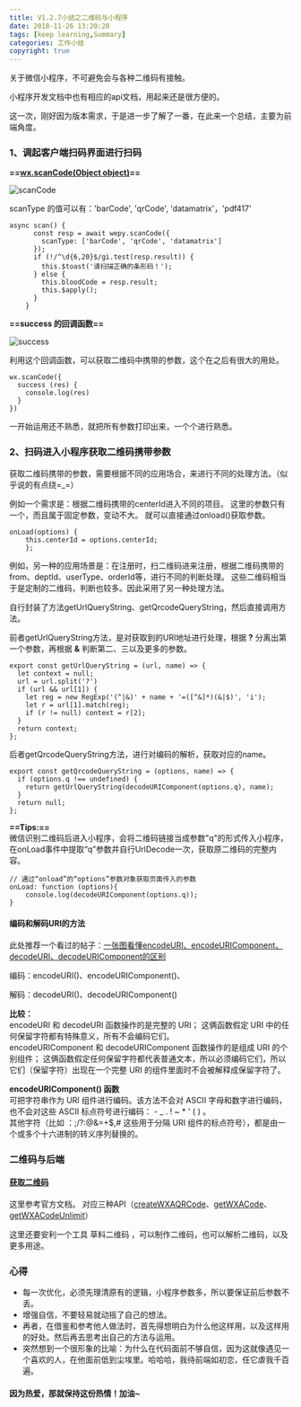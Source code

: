```yaml
---
title: V1.2.7小结之二维码与小程序
date: 2018-11-26 13:20:20
tags: [keep learning,Summary]
categories: 工作小结
copyright: true
---
```

关于微信小程序，不可避免会与各种二维码有接触。

小程序开发文档中也有相应的api文档，用起来还是很方便的。

这一次，刚好因为版本需求，于是进一步了解了一番，在此来一个总结，主要为前端角度。
<!--   MORE  -->
### 1、调起客户端扫码界面进行扫码
**==[wx.scanCode(Object object)](https://developers.weixin.qq.com/miniprogram/dev/api/device/scan/wx.scanCode.html)==**

![scanCode](scanCode.png)

scanType 的值可以有：'barCode', 'qrCode', 'datamatrix'，'pdf417'
```
async scan() {
      const resp = await wepy.scanCode({
        scanType: ['barCode', 'qrCode', 'datamatrix']
      });
      if (!/^\d{6,20}$/gi.test(resp.result)) {
        this.$toast('请扫描正确的条形码！');
      } else {
        this.bloodCode = resp.result;
        this.$apply();
      }
    }
```
**==success 的回调函数==**

![success](success.png)

利用这个回调函数，可以获取二维码中携带的参数，这个在之后有很大的用处。

```
wx.scanCode({
  success (res) {
    console.log(res)
  }
})
```
一开始运用还不熟悉，就把所有参数打印出来，一个个进行熟悉。

### 2、扫码进入小程序获取二维码携带参数 

获取二维码携带的参数，需要根据不同的应用场合，来进行不同的处理方法。（似乎说的有点绕=_=）

例如一个需求是：根据二维码携带的centerId进入不同的项目。
这里的参数只有一个，而且属于固定参数，变动不大。
就可以直接通过onload()获取参数。

```
onLoad(options) {
    this.centerId = options.centerId;
    };
```
例如，另一种的应用场景是：在注册时，扫二维码进来注册，根据二维码携带的from、deptId、userType、orderId等，进行不同的判断处理。
这些二维码相当于是定制的二维码，判断也较多。因此采用了另一种处理方法。

自行封装了方法getUrlQueryString、getQrcodeQueryString，然后直接调用方法。

前者getUrlQueryString方法，是对获取到的URl地址进行处理，根据 **?** 分离出第一个参数，再根据 **&** 判断第二、三以及更多的参数。
```
export const getUrlQueryString = (url, name) => {
  let context = null;
  url = url.split('?')
  if (url && url[1]) {
    let reg = new RegExp('(^|&)' + name + '=([^&]*)(&|$)', 'i');
    let r = url[1].match(reg);
    if (r != null) context = r[2];
  }
  return context;
};
```
后者getQrcodeQueryString方法，进行对编码的解析，获取对应的name。
```
export const getQrcodeQueryString = (options, name) => {
  if (options.q !== undefined) {
    return getUrlQueryString(decodeURIComponent(options.q), name);
  }
  return null;
};
```
**==Tips:==** 
<br>微信识别二维码后进入小程序，会将二维码链接当成参数"q"的形式传入小程序，在onLoad事件中提取“q”参数并自行UrlDecode一次，获取原二维码的完整内容。

```
// 通过“onload”的“options”参数对象获取页面传入的参数
onLoad: function (options){
    console.log(decodeURIComponent(options.q));
}
```
#### 编码和解码URI的方法
此处推荐一个看过的帖子：[一张图看懂encodeURI、encodeURIComponent、decodeURI、decodeURIComponent的区别](https://www.cnblogs.com/shuiyi/p/5277233.html)

编码：encodeURI()、encodeURIComponent()、

解码：decodeURI()、decodeURIComponent()

**比较：**
<br>encodeURI 和 decodeURI 函数操作的是完整的 URI；
这俩函数假定 URI 中的任何保留字符都有特殊意义，所有不会编码它们。
<br>
encodeURIComponent 和 decodeURIComponent 函数操作的是组成 URI 的个别组件；
这俩函数假定任何保留字符都代表普通文本，所以必须编码它们，所以它们（保留字符）出现在一个完整 URI 的组件里面时不会被解释成保留字符了。

**encodeURIComponent() 函数**
<br>可把字符串作为 URI 组件进行编码。该方法不会对 ASCII 字母和数字进行编码，也不会对这些 ASCII 标点符号进行编码： - _ . ! ~ * ' ( ) 。
<br>其他字符（比如 ：;/?:@&=+$,# 这些用于分隔 URI 组件的标点符号），都是由一个或多个十六进制的转义序列替换的。

### 二维码与后端
#### [获取二维码](https://developers.weixin.qq.com/miniprogram/dev/framework/open-ability/qr-code.html)
这里参考官方文档。
对应三种API（[createWXAQRCode](https://developers.weixin.qq.com/miniprogram/dev/api/open-api/qr-code/createWXAQRCode.html)、[getWXACode](https://developers.weixin.qq.com/miniprogram/dev/api/open-api/qr-code/getWXACode.html)、[getWXACodeUnlimit](https://developers.weixin.qq.com/miniprogram/dev/api/open-api/qr-code/getWXACodeUnlimit.html)）


这里还要安利一个工具 草料二维码 ，可以制作二维码，也可以解析二维码，以及更多用途。

### 心得
- 每一次优化，必须先理清原有的逻辑，小程序参数多，所以要保证前后参数不丢。
- 增强自信，不要轻易就动摇了自己的想法。
- 再者，在借鉴和参考他人做法时，首先得想明白为什么他这样用，以及这样用的好处。然后再去思考出自己的方法与运用。
- 突然想到一个很形象的比喻：为什么在代码面前不够自信，因为这就像遇见一个喜欢的人，在他面前低到尘埃里。哈哈哈，我待前端如初恋，任它虐我千百遍。
#### 因为热爱，那就保持这份热情！加油~
